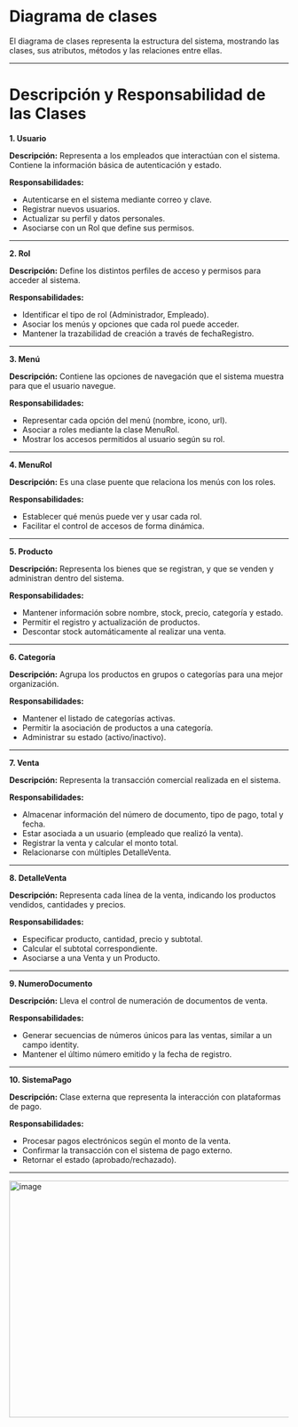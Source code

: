 # Diagrama de clases

El diagrama de clases representa la estructura del sistema, mostrando las
clases, sus atributos, métodos y las relaciones entre ellas.

---
# Descripción y Responsabilidad de las Clases


**1. Usuario**

**Descripción:** Representa a los empleados que interactúan con el sistema. Contiene la información básica de autenticación y estado.

**Responsabilidades:**
  - Autenticarse en el sistema mediante correo y clave.
  - Registrar nuevos usuarios.
  - Actualizar su perfil y datos personales.
  - Asociarse con un Rol que define sus permisos.

---
 
**2. Rol**

**Descripción:** Define los distintos perfiles de acceso y permisos para acceder al sistema.

**Responsabilidades:**
  - Identificar el tipo de rol (Administrador, Empleado).
  - Asociar los menús y opciones que cada rol puede acceder.
  - Mantener la trazabilidad de creación a través de fechaRegistro.

---

**3. Menú**

**Descripción:** Contiene las opciones de navegación que el sistema muestra para que el usuario navegue.

**Responsabilidades:**
  - Representar cada opción del menú (nombre, icono, url).
  - Asociar a roles mediante la clase MenuRol.
  - Mostrar los accesos permitidos al usuario según su rol.

---

**4. MenuRol**

**Descripción:** Es una clase puente que relaciona los menús con los roles.

**Responsabilidades:**
  - Establecer qué menús puede ver y usar cada rol.
  - Facilitar el control de accesos de forma dinámica.


---


**5. Producto**

**Descripción:** Representa los bienes que se registran, y que se venden y administran dentro del sistema.

**Responsabilidades:**
  - Mantener información sobre nombre, stock, precio, categoría y estado.
  - Permitir el registro y actualización de productos.
  - Descontar stock automáticamente al realizar una venta.

---


**6. Categoría**

**Descripción:** Agrupa los productos en grupos o categorías para una mejor organización.

**Responsabilidades:**
  - Mantener el listado de categorías activas.
  - Permitir la asociación de productos a una categoría.
  - Administrar su estado (activo/inactivo).

---


**7. Venta**

**Descripción:** Representa la transacción comercial realizada en el sistema.

**Responsabilidades:**
  - Almacenar información del número de documento, tipo de pago, total y fecha.
  - Estar asociada a un usuario (empleado que realizó la venta).
  - Registrar la venta y calcular el monto total.
  - Relacionarse con múltiples DetalleVenta.

---


**8. DetalleVenta**

**Descripción:** Representa cada línea de la venta, indicando los productos vendidos, cantidades y precios.

**Responsabilidades:**
  - Especificar producto, cantidad, precio y subtotal.
  - Calcular el subtotal correspondiente.
  - Asociarse a una Venta y un Producto.

---


**9. NumeroDocumento**

**Descripción:** Lleva el control de numeración de documentos de venta.

**Responsabilidades:**
  - Generar secuencias de números únicos para las ventas, similar a un campo identity.
  - Mantener el último número emitido y la fecha de registro.

---


**10. SistemaPago**

**Descripción:** Clase externa que representa la interacción con plataformas de pago.

**Responsabilidades:**
  - Procesar pagos electrónicos según el monto de la venta.
  - Confirmar la transacción con el sistema de pago externo.
  - Retornar el estado (aprobado/rechazado).

---


<img width="754" height="426" alt="image" src="https://github.com/user-attachments/assets/d7a712f3-3a0f-436f-9fc1-9ea214f68fd8" />

  
  


  
